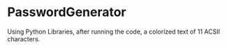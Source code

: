 # PasswordGenerator
Using Python Libraries, after running the code, a colorized text of 11 ACSII characters. 
